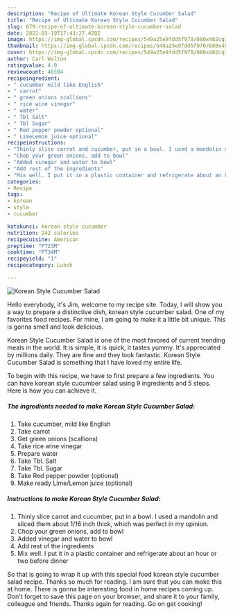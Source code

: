 ```yaml
---
description: "Recipe of Ultimate Korean Style Cucumber Salad"
title: "Recipe of Ultimate Korean Style Cucumber Salad"
slug: 679-recipe-of-ultimate-korean-style-cucumber-salad
date: 2022-03-19T17:43:27.428Z
image: https://img-global.cpcdn.com/recipes/549a25e9fdd5f970/680x482cq70/korean-style-cucumber-salad-recipe-main-photo.jpg
thumbnail: https://img-global.cpcdn.com/recipes/549a25e9fdd5f970/680x482cq70/korean-style-cucumber-salad-recipe-main-photo.jpg
cover: https://img-global.cpcdn.com/recipes/549a25e9fdd5f970/680x482cq70/korean-style-cucumber-salad-recipe-main-photo.jpg
author: Carl Walton
ratingvalue: 4.9
reviewcount: 46594
recipeingredient:
- " cucumber mild like English"
- " carrot"
- " green onions scallions"
- " rice wine vinegar"
- " water"
- " Tbl Salt"
- " Tbl Sugar"
- " Red pepper powder optional"
- " LimeLemon juice optional"
recipeinstructions:
- "Thinly slice carrot and cucumber, put in a bowl. I used a mandolin and sliced them about 1/16 inch thick, which was perfect in my opinion."
- "Chop your green onions, add to bowl"
- "Added vinegar and water to bowl"
- "Add rest of the ingredients"
- "Mix well. I put it in a plastic container and refrigerate about an hour or two before dinner"
categories:
- Recipe
tags:
- korean
- style
- cucumber

katakunci: korean style cucumber 
nutrition: 242 calories
recipecuisine: American
preptime: "PT23M"
cooktime: "PT34M"
recipeyield: "1"
recipecategory: Lunch

---
```



![Korean Style Cucumber Salad](https://img-global.cpcdn.com/recipes/549a25e9fdd5f970/680x482cq70/korean-style-cucumber-salad-recipe-main-photo.jpg)

Hello everybody, it's Jim, welcome to my recipe site. Today, I will show you a way to prepare a distinctive dish, korean style cucumber salad. One of my favorites food recipes. For mine, I am going to make it a little bit unique. This is gonna smell and look delicious.

Korean Style Cucumber Salad is one of the most favored of current trending meals in the world. It is simple, it is quick, it tastes yummy. It's appreciated by millions daily. They are fine and they look fantastic. Korean Style Cucumber Salad is something that I have loved my entire life.




To begin with this recipe, we have to first prepare a few ingredients. You can have korean style cucumber salad using 9 ingredients and 5 steps. Here is how you can achieve it.

<!--inarticleads1-->

##### The ingredients needed to make Korean Style Cucumber Salad:

1. Take  cucumber, mild like English
1. Take  carrot
1. Get  green onions (scallions)
1. Take  rice wine vinegar
1. Prepare  water
1. Take  Tbl. Salt
1. Take  Tbl. Sugar
1. Take  Red pepper powder (optional)
1. Make ready  Lime/Lemon juice (optional)




<!--inarticleads2-->

##### Instructions to make Korean Style Cucumber Salad:

1. Thinly slice carrot and cucumber, put in a bowl. I used a mandolin and sliced them about 1/16 inch thick, which was perfect in my opinion.
1. Chop your green onions, add to bowl
1. Added vinegar and water to bowl
1. Add rest of the ingredients
1. Mix well. I put it in a plastic container and refrigerate about an hour or two before dinner




So that is going to wrap it up with this special food korean style cucumber salad recipe. Thanks so much for reading. I am sure that you can make this at home. There is gonna be interesting food in home recipes coming up. Don't forget to save this page on your browser, and share it to your family, colleague and friends. Thanks again for reading. Go on get cooking!
